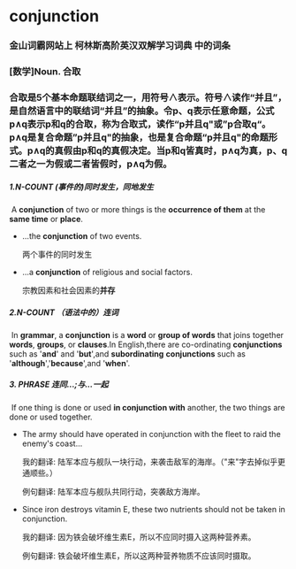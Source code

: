 # conjunction

### 金山词霸网站上 柯林斯高阶英汉双解学习词典 中的词条

### [数学]Noun. 合取

### 	合取是5个基本命题联结词之一，用符号∧表示。符号∧读作“并且”，是自然语言中的联结词“并且”的抽象。令p、q表示任意命题，公式p∧q表示p和q的合取，称为合取式，读作“p并且q"或”p合取q“。p∧q是复合命题”p并且q"的抽象，也是复合命题“p并且q"的命题形式。p∧q的真假由p和q的真假决定。当p和q皆真时，p∧q为真，p、q二者之一为假或二者皆假时，p∧q为假。

##### 1.N-COUNT (事件的)同时发生，同地发生

​	A **conjunction** of two or more things is the **occurrence of them** at the **same time** or **place**.

- ...the **conjunction** of two events.

  两个事件的同时发生

- ...a **conjunction** of religious and social factors.

  宗教因素和社会因素的**并存**

##### 2.N-COUNT   （语法中的）连词

​	In **grammar**, a **conjunction** is a **word** or **group of words** that joins together **words**, **groups**, or **clauses**.In English,there are co-ordinating **conjunctions** such as '**and**' and '**but**',and **subordinating** **conjunctions**  such as '**although**','**because**',and '**when**'.

##### 3. PHRASE 连同...;与...一起

​	If one thing is done or used **in conjunction with** another, the two things are done or used together.	

- The army should have operated in conjunction with the fleet to raid the enemy's coast...

  我的翻译:  陆军本应与舰队一块行动，来袭击敌军的海岸。（"来"字去掉似乎更通顺些。）

  例句翻译:  陆军本应与舰队共同行动，突袭敌方海岸。

- Since iron destroys vitamin E, these two nutrients should not be taken in conjunction.

  我的翻译: 因为铁会破坏维生素E，所以不应同时摄入这两种营养素。

  例句翻译: 铁会破坏维生素E，所以这两种营养物质不应该同时摄取。



















